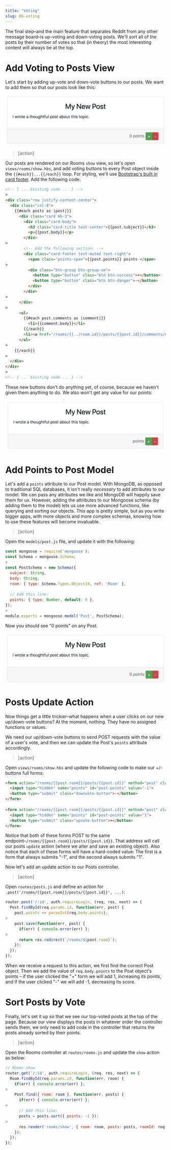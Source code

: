 ```yaml
---
title: "Voting"
slug: 06-voting
---
```


The final step–and the main feature that separates Reddit from any other message board–is up-voting and down-voting posts. We'll sort all of the posts by their number of votes so that (in theory) the most interesting content will always be at the top.

<!--
- add buttons to view
- store points on the model
- sort the posts by their point values
 -->

# Add Voting to Posts View

Let's start by adding up-vote and down-vote buttons to our posts. We want to add them so that our posts look like this:

![Post with voting buttons](assets/post-with-voting.png)

>[action]
>
Our posts are rendered on our Rooms `show` view, so let's open `views/rooms/show.hbs`, and add voting buttons to every Post object inside the `{{#each}}...{{/each}}` loop. For styling, we'll use [Bootstrap's built in card footer](https://getbootstrap.com/docs/4.0/components/card/#header-and-footer). Add the following code:
>
```HTML
<!-- { ... Existing code ... } -->
>
<div class="row justify-content-center">
  <div class="col-8">
    {{#each posts as |post|}}
      <div class="card mb-3">
        <div class="card-body">
          <h3 class="card-title text-center">{{post.subject}}</h3>
          <p>{{post.body}}</p>
        </div>
>
        <!-- Add the following section: -->
        <div class="card-footer text-muted text-right">
          <span class="points-span">{{post.points}} points </span>
>
          <div class="btn-group btn-group-sm">
            <button type="button" class="btn btn-success">+</button>
            <button type="button" class="btn btn-danger">-</button>
          </div>
        </div>
>
      </div>
>
      <ul>
        {{#each post.comments as |comment|}}
          <li>{{comment.body}}</li>
        {{/each}}
        <li><a href="/rooms/{{../room.id}}/posts/{{post.id}}/comments/new">New comment</a></li>
      </ul>
>
    {{/each}}
>
  </div>
</div>
>
<!-- { ... Existing code ... } -->
```

These new buttons don't do anything yet, of course, because we haven't given them anything to do. We also won't get any value for our points:

![post-no-points](assets/post-no-points.png)


# Add Points to Post Model

Let's add a `points` attribute to our Post model. With MongoDB, as opposed to traditional SQL databases, it isn't really _necessary_ to add attributes to our model. We can pass any attributes we like and MongoDB will happily save them for us.  However, adding the attributes to our Mongoose schema (by adding them to the model) lets us use more advanced functions, like querying and sorting our objects. This app is pretty simple, but as you write bigger apps, with more objects and more complex schemas, knowing how to use these features will become invaluable.

>[action]
>
Open the `models/post.js` file, and update it with the following:
>
```Javascript
const mongoose = require('mongoose');
const Schema = mongoose.Schema;
>
const PostSchema = new Schema({
  subject: String,
  body: String,
  room: { type: Schema.Types.ObjectId, ref: 'Room' },

  // Add this line:
  points: { type: Number, default: 0 },
});
>
module.exports = mongoose.model('Post', PostSchema);
```

Now you should see "0 points" on any Post.

![Post with voting buttons and points](assets/post-with-voting.png)

# Posts Update Action

Now things get a little trickier–what happens when a user clicks on our new up/down-vote buttons? At the moment, nothing.  They have no assigned functions or values.

We need our up/down-vote buttons to send POST requests with the value of a user's vote, and then we can update the Post's `points` attribute accordingly.

>[action]
>
Open `views/rooms/show.hbs` and update the following code to make our +/- buttons full forms:
>
<!-- TODO: Make this work with bootstrap -->
```HTML
<form action="/rooms/{{post.room}}/posts/{{post.id}}" method="post" class="inline-form">
  <input type="hidden" name="points" id="post-points" value="-1">
  <button type="submit" class="downvote-button">-</button>
</form>

<form action="/rooms/{{post.room}}/posts/{{post.id}}" method="post" class="inline-form">
  <input type="hidden" name="points" id="post-points" value="1">
  <button type="submit" class="upvote-button">+</button>
</form>
```
>
Notice that both of these forms POST to the same endpoint–`/rooms/{{post.room}}/posts/{{post.id}}`. That address will call our posts `update` action (where we alter and save an existing object). Also notice that each of these forms will have a hard-coded value: The first is a form that always submits "-1", and the second always submits "1".

Now let's add an update action to our Posts controller.

>[action]
>
Open `routes/posts.js` and define an action for `.post('/rooms/{{post.room}}/posts/{{post.id}}', ...)`:
>
```Javascript
router.post('/:id', auth.requireLogin, (req, res, next) => {
  Post.findById(req.params.id, function(err, post) {
    post.points += parseInt(req.body.points);
>
    post.save(function(err, post) {
      if(err) { console.error(err) };
>
      return res.redirect(`/rooms/${post.room}`);
    });
  });
});
```
>
When we receive a request to this action, we first find the correct Post object. Then we add the value of `req.body.points` to the Post object's points – if the user clicked the "+" form we will add 1, increasing its points, and if the user clicked "-" we will add -1, decreasing its score.

# Sort Posts by Vote

Finally, let's set it up so that we see our top-voted posts at the top of the page. Because our view displays the posts in whatever order the controller sends them, we only need to add code in the controller that returns the posts already sorted by their points.

>[action]
>
Open the Rooms controller at `routes/rooms.js` and update the `show` action as below:
>
```Javascript
// Rooms show
router.get('/:id', auth.requireLogin, (req, res, next) => {
  Room.findById(req.params.id, function(err, room) {
    if(err) { console.error(err) };
>
    Post.find({ room: room }, function(err, posts) {
      if(err) { console.error(err) };
>
      // Add this line:
      posts = posts.sort({ points: -1 });
>
      res.render('rooms/show', { room: room, posts: posts, roomId: req.params.id });
    });
  });
});
```

<!-- TODO: talk through code -->

<!-- # Conclusion
TODO -->
